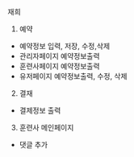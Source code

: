 재희
1. 예약
  - 예약정보 입력, 저장, 수정,삭제
  - 관리자페이지 예약정보출력
  - 훈련사페이지 예약정보출력
  - 유저페이지 예약정보출력, 수정, 삭제

2. 결재 
  - 결제정보 출력

3. 훈련사 메인페이지 
  - 댓글 추가
